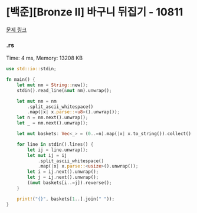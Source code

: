 # [백준][Bronze II] 바구니 뒤집기 - 10811

[문제 링크](https://www.acmicpc.net/problem/10811)

### .rs

Time: 4 ms, Memory: 13208 KB 

```rs
use std::io::stdin;

fn main() {
    let mut nm = String::new();
    stdin().read_line(&mut nm).unwrap();

    let mut nm = nm
        .split_ascii_whitespace()
        .map(|x| x.parse::<u8>().unwrap());
    let n = nm.next().unwrap();
    let _ = nm.next().unwrap();

    let mut baskets: Vec<_> = (0..=n).map(|x| x.to_string()).collect();

    for line in stdin().lines() {
        let ij = line.unwrap();
        let mut ij = ij
            .split_ascii_whitespace()
            .map(|x| x.parse::<usize>().unwrap());
        let i = ij.next().unwrap();
        let j = ij.next().unwrap();
        (&mut baskets[i..=j]).reverse();
    }

    print!("{}", baskets[1..].join(" "));
}

```

